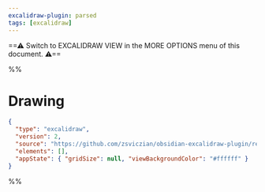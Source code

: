 ```yaml
---
excalidraw-plugin: parsed
tags: [excalidraw]
---
```


==⚠ Switch to EXCALIDRAW VIEW in the MORE OPTIONS menu of this document. ⚠==

%%

# Drawing

```json
{
  "type": "excalidraw",
  "version": 2,
  "source": "https://github.com/zsviczian/obsidian-excalidraw-plugin/releases/tag/2.0.20",
  "elements": [],
  "appState": { "gridSize": null, "viewBackgroundColor": "#ffffff" }
}
```

%%
